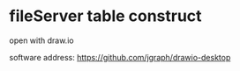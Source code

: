# fileServer table construct


open with draw.io


software address: https://github.com/jgraph/drawio-desktop